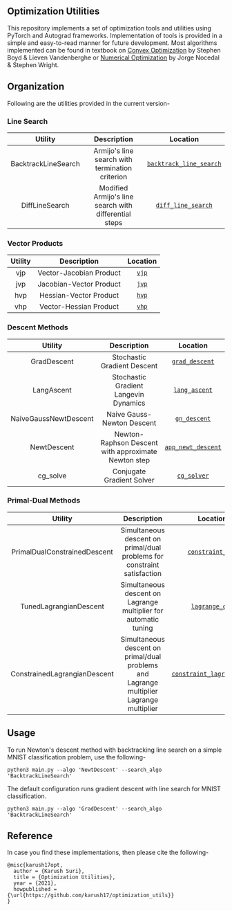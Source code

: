 ## Optimization Utilities

This repository implements a set of optimization tools and utilities using PyTorch and Autograd frameworks. Implementation of tools is provided in a simple and easy-to-read manner for future development. Most algorithms implemented can be found in textbook on [Convex Optimization](https://web.stanford.edu/~boyd/cvxbook/bv_cvxbook.pdf) by Stephen Boyd & Lieven Vandenberghe or [Numerical Optimization](http://www.apmath.spbu.ru/cnsa/pdf/monograf/Numerical_Optimization2006.pdf) by Jorge Nocedal & Stephen Wright.

## Organization

Following are the utilities provided in the current version-

### Line Search

|Utility|Description|Location|
|:-----:|:---------:|:------:|
|BacktrackLineSearch|Armijo's line search with termination criterion|[`backtrack_line_search`](line_search/backtrack_line_search.py)|
|DiffLineSearch|Modified Armijo's line search with differential steps|[`diff_line_search`](line_search/diff_line_search.py)|

### Vector Products

|Utility|Description|Location|
|:-----:|:---------:|:------:|
|vjp|Vector-Jacobian Product|[`vjp`](vec_prod/vjp.py)|
|jvp|Jacobian-Vector Product|[`jvp`](vec_prod/jvp.py)|
|hvp|Hessian-Vector Product|[`hvp`](vec_prod/hvp.py)|
|vhp|Vector-Hessian Product|[`vhp`](vec_prod/vhp.py)|

### Descent Methods

|Utility|Description|Location|
|:-----:|:---------:|:------:|
|GradDescent|Stochastic Gradient Descent|[`grad_descent`](methods/desc_methods/grad_descent.py)|
|LangAscent|Stochastic Gradient Langevin Dynamics|[`lang_ascent`](methods/desc_methods/lang_ascent.py)|
|NaiveGaussNewtDescent|Naive Gauss-Newton Descent|[`gn_descent`](methods/desc_methods/gn_descent.py)|
|NewtDescent|Newton-Raphson Descent with approximate Newton step|[`app_newt_descent`](methods/desc_methods/app_newt_descent.py)|
|cg_solve|Conjugate Gradient Solver|[`cg_solver`](methods/desc_methods/cg_solver.py)|

### Primal-Dual Methods

|Utility|Description|Location|
|:-----:|:---------:|:------:|
|PrimalDualConstrainedDescent|Simultaneous descent on primal/dual problems for constraint satisfaction|[`constraint_opt`](methods/prim_dual/constraint_opt.py)|
|TunedLagrangianDescent|Simultaneous descent on Lagrange multiplier for automatic tuning|[`lagrange_opt`](methods/prim_dual/lagrange_opt.py)|
|ConstrainedLagrangianDescent|Simultaneous descent on primal/dual problems and Lagrange multiplier Lagrange multiplier|[`constraint_lagrange_opt`](methods/prim_dual/constraint_lagrange_opt.py)|

## Usage

To run Newton's descent method with backtracking line search on a simple MNIST classification problem, use the following-
```
python3 main.py --algo 'NewtDescent' --search_algo 'BacktrackLineSearch'
```

The default configuration runs gradient descent with line search for MNIST classification.
```
python3 main.py --algo 'GradDescent' --search_algo 'BacktrackLineSearch'
```

## Reference

In case you find these implementations, then please cite the following-
```
@misc{karush17opt,
  author = {Karush Suri},
  title = {Optimization Utilities},
  year = {2021},
  howpublished = {\url{https://github.com/karush17/optimization_utils}}
}
```

